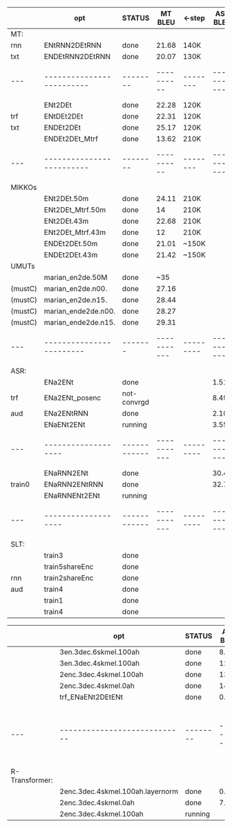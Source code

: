 
|     |     opt                 | STATUS | MT BLEU  | <-step | ASR BLEU  | <-step  | SLT BLEU  | <-step  |  train_logNAME.err                      |
|-----|-------------------------|--------|----------|--------|-----------|---------|-----------|---------|-----------------------------------------|
|  MT:|
| rnn |   ENtRNN2DEtRNN         |  done  |    21.68 |   140K |           |         |           |         |  rnn_ent2det_1584239.err                |
| txt |   ENDEtRNN2DEtRNN       |  done  |    20.07 |   130K |           |         |           |         |  rnn_ent2det_1584234.err                |
| --- |-------------------------|--------|----------|--------|-----------|---------|-----------|---------|-----------------------------------------|
|     |   ENt2DEt               |  done  |    22.28 |   120K |           |         |           |         |  trf_ent2det_1383686.err                |
| trf |   ENtDEt2DEt            |  done  |    22.31 |   120K |           |         |           |         |  trf_entdet2det_1415543.err             |
| txt |   ENDEt2DEt             |  done  |    25.17 |   120K |           |         |           |         |  trf_endet2det_1415546.err              |
|     |   ENDEt2DEt_Mtrf        |  done  |    13.62 |   210K |           |         |           |         |  trfM_endet2det_{1437364,1456588}.err   |
| --- |-------------------------|--------|----------|--------|-----------|---------|-----------|---------|-----------------------------------------|
|  MIKKOs
|     |   ENt2DEt.50m           | done  |    24.11  |  210K  |           |         |           |         |                                         |
|     |   ENt2DEt_Mtrf.50m      | done  |    14     |  210K  |           |         |           |         |                                         |
|     |   ENt2DEt.43m           | done  |    22.68  |  210K  |           |         |           |         |                                         | 
|     |   ENt2DEt_Mtrf.43m      | done  |    12     |  210K  |           |         |           |         |                                         |
|     |   ENDEt2DEt.50m         | done  |   21.01   |  ~150K |           |         |           |         |                                         |
|     |   ENDEt2DEt.43m         | done  |   21.42   |  ~150K |           |         |           |         |                                         |
|  UMUTs 
|     |   marian_en2de.50M     | done  |  ~35      |         |           |         |           |         |                                         |
|(mustC)|   marian_en2de.n00.  | done  |   27.16   |         |           |         |           |         |                                         |
|(mustC)|   marian_en2de.n15.  | done  |   28.44   |         |           |         |           |         |                                         |
|(mustC)|   marian_ende2de.n00.| done  |   28.27   |         |           |         |           |         |                                         |
|(mustC)|   marian_ende2de.n15.| done  |   29.31   |         |           |         |           |         |                                         |
| --- |------------------------|-------|-----------|---------|-----------|---------|-----------|---------|-----------------------------------------|
| ASR:|
|     |   ENa2ENt         |   done     |           |         |    1.51   | 130K    |           |         |  trf_ena2det_1533364.err                |
| trf |   ENa2ENt_posenc  | not-convrgd|           |         |    8.49   | 250K    |           |         |  trf_ena2entPE_1603257.err              |
| aud |   ENa2ENtRNN      |   done     |           |         |    2.10   | 150K    |           |         |  trfrnn_ena2det_1603275.err             |
|     |   ENaENt2ENt      | running    |           |         |    3.55   | 290K    |           |         |  trf_enaent2ent_1612343.err             |
| --- |-------------------|------------|-----------|---------|-----------|---------|-----------|---------|-----------------------------------------|
|     |   ENaRNN2ENt      |   done     |           |         |   30.40   | 170K    |           |         |  rnntrf_ena2det_1545021.err             |
|train0| ENaRNN2ENtRNN    |   done     |           |         |   32.74   | 150K    |           |         |  err_train_358994                       |
|     |  ENaRNNENt2ENt    | running    |           |         |           |         |           |         |  ntrftrf_enaent2ent__1629630.err        |
| --- |-------------------|------------|-----------|---------|-----------|---------|-----------|---------|-----------------------------------------|
| SLT:|                   |            |           |         |           |         |           |         |                                         |
|     |   train3          |   done     |           |         |           |         |   5.00    |   380K  |  err_train_                             |
|     |   train5shareEnc  |   done     |           |         |           |         |   4.94    |   250K  |  err_train_                             |
| rnn |   train2shareEnc  |   done     |           |         |           |         |   4.84    |   250K  |  err_train_                             |
| aud |   train4          |   done     |           |         |           |         |   4.50    |   300K  |  err_train_                             |
|     |   train1          |   done     |           |         |           |         |   4.30    |   190K  |  err_train_                             |
|     |   train4          |   done     |           |         |           |         |   3.62    |   190K  |  err_train_                             |




|     |     opt                 | STATUS | ASR BLEU  | MT BLEU  | <-step  |  train_logNAME.err                      |
|-----|-------------------------|--------|-----------|-----------|---------|-----------------------------------------|
|     | 3en.3dec.6skmel.100ah      |  done  |   8.49   |         | 250K |   atrf_3en.3dec.6skmel.100ah_1610713.err     |
|     | 3en.3dec.4skmel.100ah      |  done  |  12.03   |         | 250K |   atrf_3en.3dec.4skmel.50ah_1612139.err      |
|     | 2enc.3dec.4skmel.100ah     |  done  |  13.85   |         | 280K |  atrf_2enc.3dec.4skmel.100ah_1629127.err     |
|     | 2enc.3dec.4skmel.0ah       |  done  |  14.34   |         | 280K |   atrf_2enc.3dec.4skmel.0ah_1643986.err      |
|     | trf_ENaENt2DEtENt          |  done  |   0.51   |         | 270K |   trf_ENaENt2DEtENt.3en.3dec.4skmel.100ah    |
| --- |----------------------------|--------|----------|-------|-------------------------|
| R-Transformer:
|     | 2enc.3dec.4skmel.100ah.layernorm  |  done  |   0.86   |         | 240K |   atrf_2enc.3dec.4skmel.100ah_1655912.err     |                                               
|     | 2enc.3dec.4skmel.0ah       |  done  |   7.50   |         | 280K |   atrf_2enc.3dec.4skmel.0ah_1655914.err       |
|     | 2enc.3dec.4skmel.100ah     | running|          |         |      |   atrf_2enc.3dec.4skmel.100ah_1664046.err     |

